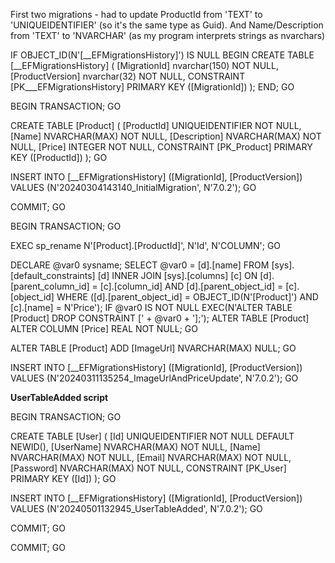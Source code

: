 First two migrations - had to update ProductId from 'TEXT' to 'UNIQUEIDENTIFIER' (so it's the same type as Guid). And Name/Description from 'TEXT' to 'NVARCHAR' (as my program interprets strings as nvarchars)


IF OBJECT_ID(N'[__EFMigrationsHistory]') IS NULL
BEGIN
    CREATE TABLE [__EFMigrationsHistory] (
        [MigrationId] nvarchar(150) NOT NULL,
        [ProductVersion] nvarchar(32) NOT NULL,
        CONSTRAINT [PK___EFMigrationsHistory] PRIMARY KEY ([MigrationId])
    );
END;
GO

BEGIN TRANSACTION;
GO

CREATE TABLE [Product] (
    [ProductId] UNIQUEIDENTIFIER NOT NULL,
    [Name] NVARCHAR(MAX) NOT NULL,
    [Description] NVARCHAR(MAX) NOT NULL,
    [Price] INTEGER NOT NULL,
    CONSTRAINT [PK_Product] PRIMARY KEY ([ProductId])
);
GO

INSERT INTO [__EFMigrationsHistory] ([MigrationId], [ProductVersion])
VALUES (N'20240304143140_InitialMigration', N'7.0.2');
GO

COMMIT;
GO

BEGIN TRANSACTION;
GO

EXEC sp_rename N'[Product].[ProductId]', N'Id', N'COLUMN';
GO

DECLARE @var0 sysname;
SELECT @var0 = [d].[name]
FROM [sys].[default_constraints] [d]
INNER JOIN [sys].[columns] [c] ON [d].[parent_column_id] = [c].[column_id] AND [d].[parent_object_id] = [c].[object_id]
WHERE ([d].[parent_object_id] = OBJECT_ID(N'[Product]') AND [c].[name] = N'Price');
IF @var0 IS NOT NULL EXEC(N'ALTER TABLE [Product] DROP CONSTRAINT [' + @var0 + '];');
ALTER TABLE [Product] ALTER COLUMN [Price] REAL NOT NULL;
GO

ALTER TABLE [Product] ADD [ImageUrl] NVARCHAR(MAX) NULL;
GO

INSERT INTO [__EFMigrationsHistory] ([MigrationId], [ProductVersion])
VALUES (N'20240311135254_ImageUrlAndPriceUpdate', N'7.0.2');
GO



**UserTableAdded script**

BEGIN TRANSACTION;
GO


CREATE TABLE [User] (
   [Id] UNIQUEIDENTIFIER NOT NULL DEFAULT NEWID(),
   [UserName] NVARCHAR(MAX) NOT NULL,
   [Name] NVARCHAR(MAX) NOT NULL,
   [Email] NVARCHAR(MAX) NOT NULL,
   [Password] NVARCHAR(MAX) NOT NULL,
   CONSTRAINT [PK_User] PRIMARY KEY ([Id])
);
GO


INSERT INTO [__EFMigrationsHistory] ([MigrationId], [ProductVersion])
VALUES (N'20240501132945_UserTableAdded', N'7.0.2');
GO


COMMIT;
GO








COMMIT;
GO
